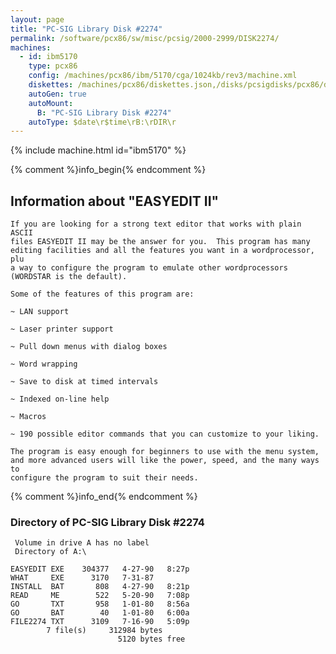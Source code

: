 ```yaml
---
layout: page
title: "PC-SIG Library Disk #2274"
permalink: /software/pcx86/sw/misc/pcsig/2000-2999/DISK2274/
machines:
  - id: ibm5170
    type: pcx86
    config: /machines/pcx86/ibm/5170/cga/1024kb/rev3/machine.xml
    diskettes: /machines/pcx86/diskettes.json,/disks/pcsigdisks/pcx86/diskettes.json
    autoGen: true
    autoMount:
      B: "PC-SIG Library Disk #2274"
    autoType: $date\r$time\rB:\rDIR\r
---
```


{% include machine.html id="ibm5170" %}

{% comment %}info_begin{% endcomment %}

## Information about "EASYEDIT II"

    If you are looking for a strong text editor that works with plain ASCII
    files EASYEDIT II may be the answer for you.  This program has many
    editing facilities and all the features you want in a wordprocessor, plu
    a way to configure the program to emulate other wordprocessors
    (WORDSTAR is the default).
    
    Some of the features of this program are:
    
    ~ LAN support
    
    ~ Laser printer support
    
    ~ Pull down menus with dialog boxes
    
    ~ Word wrapping
    
    ~ Save to disk at timed intervals
    
    ~ Indexed on-line help
    
    ~ Macros
    
    ~ 190 possible editor commands that you can customize to your liking.
    
    The program is easy enough for beginners to use with the menu system,
    and more advanced users will like the power, speed, and the many ways to
    configure the program to suit their needs.
{% comment %}info_end{% endcomment %}


### Directory of PC-SIG Library Disk #2274

     Volume in drive A has no label
     Directory of A:\

    EASYEDIT EXE    304377   4-27-90   8:27p
    WHAT     EXE      3170   7-31-87
    INSTALL  BAT       808   4-27-90   8:21p
    READ     ME        522   5-20-90   7:08p
    GO       TXT       958   1-01-80   8:56a
    GO       BAT        40   1-01-80   6:00a
    FILE2274 TXT      3109   7-16-90   5:09p
            7 file(s)     312984 bytes
                            5120 bytes free

